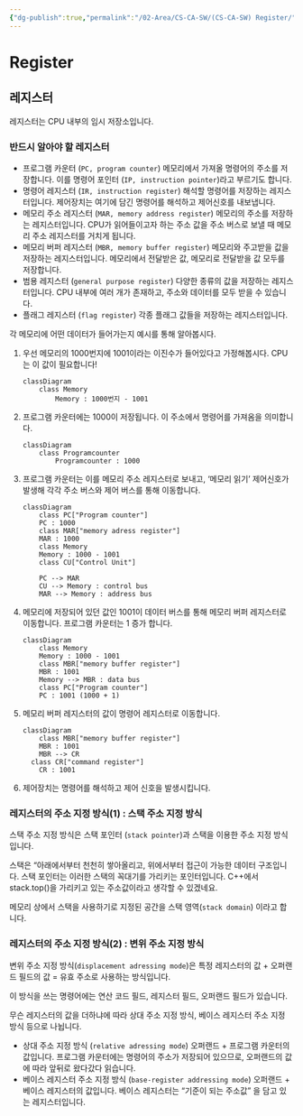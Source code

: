 ```yaml
---
{"dg-publish":true,"permalink":"/02-Area/CS-CA-SW/(CS-CA-SW) Register/","tags":["Area/CS-CA-SW"],"noteIcon":"","created":"2025-01-05T15:55:09.000+09:00","updated":"2025-04-07T22:55:09.011+09:00"}
---
```


# Register

## 레지스터

레지스터는 CPU 내부의 임시 저장소입니다.

### 반드시 알아야 할 레지스터

- 프로그램 카운터 (`PC, program counter`)
메모리에서 가져올 명령어의 주소를 저장합니다. 이를 명령어 포인터 (`IP, instruction pointer`)라고 부르기도 합니다.
- 명령어 레지스터 (`IR, instruction register`)
해석할 명령어를 저장하는 레지스터입니다. 제어장치는 여기에 담긴 명령어를 해석하고 제어신호를 내보냅니다.
- 메모리 주소 레지스터 (`MAR, memory address register`)
메모리의 주소를 저장하는 레지스터입니다. CPU가 읽어들이고자 하는 주소 값을 주소 버스로 보낼 때 메모리 주소 레지스터를 거치게 됩니다.
- 메모리 버퍼 레지스터 (`MBR, memory buffer register`)
메모리와 주고받을 값을 저장하는 레지스터입니다. 메모리에서 전달받은 값, 메모리로 전달받을 값 모두를 저장합니다.
- 범용 레지스터 (`general purpose register`)
다양한 종류의 값을 저장하는 레지스터입니다. CPU 내부에 여러 개가 존재하고, 주소와 데이터를 모두 받을 수 있습니다.
- 플래그 레지스터 (`flag register`)
각종 플래그 값들을 저장하는 레지스터입니다.

각 메모리에 어떤 데이터가 들어가는지 예시를 통해 알아봅시다.

1. 우선 메모리의 1000번지에 1001이라는 이진수가 들어있다고 가정해봅시다. CPU는 이 값이 필요합니다!
    
    ```mermaid
    classDiagram
    	class Memory
    		Memory : 1000번지 - 1001
    ```
    
2. 프로그램 카운터에는 1000이 저장됩니다. 이 주소에서 명령어를 가져옴을 의미합니다.
    
    ```mermaid
    classDiagram
    	class Programcounter
    		Programcounter : 1000
    ```
    
3. 프로그램 카운터는 이를 메모리 주소 레지스터로 보내고, ‘메모리 읽기’ 제어신호가 발생해 각각 주소 버스와 제어 버스를 통해 이동합니다.
    
    ```mermaid
    classDiagram
    	class PC["Program counter"]
    	PC : 1000
    	class MAR["memory adress register"]
    	MAR : 1000
    	class Memory
    	Memory : 1000 - 1001
    	class CU["Control Unit"]
    
    	PC --> MAR
    	CU --> Memory : control bus
    	MAR --> Memory : address bus
    ```
    
4. 메모리에 저장되어 있던 값인 1001이 데이터 버스를 통해 메모리 버퍼 레지스터로 이동합니다. 프로그램 카운터는 1 증가 합니다.
    
    ```mermaid
    classDiagram
    	class Memory
    	Memory : 1000 - 1001
    	class MBR["memory buffer register"]
    	MBR : 1001
    	Memory --> MBR : data bus
    	class PC["Program counter"]
    	PC : 1001 (1000 + 1)
    ```
    
5. 메모리 버퍼 레지스터의 값이 명령어 레지스터로 이동합니다.
    
    ```mermaid
    classDiagram
    	class MBR["memory buffer register"]
    	MBR : 1001
    	MBR --> CR
      class CR["command register"]
    	CR : 1001
    ```
    
6. 제어장치는 명령어를 해석하고 제어 신호을 발생시킵니다.

### 레지스터의 주소 지정 방식(1) : 스택 주소 지정 방식

스택 주소 지정 방식은 스택 포인터 (`stack pointer`)과 스택을 이용한 주소 지정 방식입니다.

스택은 “아래에서부터 천천히 쌓아올리고, 위에서부터 접근이 가능한 데이터 구조입니다. 스택 포인터는 이러한 스택의 꼭대기를 가리키는 포인터입니다. 
C++에서 stack.top()을 가리키고 있는 주소값이라고 생각할 수 있겠네요.

메모리 상에서 스택을 사용하기로 지정된 공간을 스택 영역(`stack domain`) 이라고 합니다.

### 레지스터의 주소 지정 방식(2) : 변위 주소 지정 방식

변위 주소 지정 방식(`displacement adressing mode`)은 특정 레지스터의 값 + 오퍼랜드 필드의 값 = 유효 주소로 사용하는 방식입니다.

이 방식을 쓰는 명령어에는 연산 코드 필드, 레지스터 필드, 오퍼랜드 필드가 있습니다.

무슨 레지스터의 값을 더하냐에 따라 상대 주소 지정 방식, 베이스 레지스터 주소 지정 방식 등으로 나뉩니다.

- 상대 주소 지정 방식 (`relative adressing mode`)
오퍼랜드 + 프로그램 카운터의 값입니다. 프로그램 카운터에는 명령어의 주소가 저장되어 있으므로, 오퍼랜드의 값에 따라 앞뒤로 왔다갔다 읽습니다.
- 베이스 레지스터 주소 지정 방식 (`base-register addressing mode`) 
오퍼랜드 + 베이스 레지스터의 값입니다. 베이스 레지스터는 “기준이 되는 주소값” 을 담고 있는 레지스터입니다.